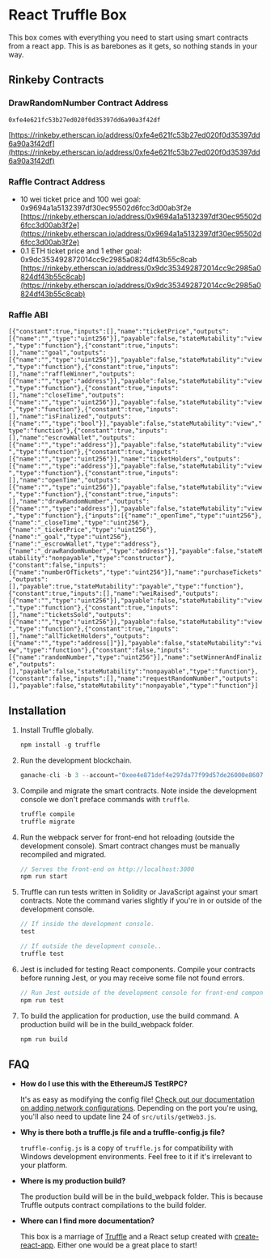 # React Truffle Box

This box comes with everything you need to start using smart contracts from a react app. This is as barebones as it gets, so nothing stands in your way.

## Rinkeby Contracts

### DrawRandomNumber Contract Address

`0xfe4e621fc53b27ed020f0d35397dd6a90a3f42df`

[https://rinkeby.etherscan.io/address/0xfe4e621fc53b27ed020f0d35397dd6a90a3f42df](https://rinkeby.etherscan.io/address/0xfe4e621fc53b27ed020f0d35397dd6a90a3f42df)

### Raffle Contract Address

* 10 wei ticket price and 100 wei goal: 0x9694a1a5132397df30ec95502d6fcc3d00ab3f2e
  [https://rinkeby.etherscan.io/address/0x9694a1a5132397df30ec95502d6fcc3d00ab3f2e](https://rinkeby.etherscan.io/address/0x9694a1a5132397df30ec95502d6fcc3d00ab3f2e)
* 0.1 ETH ticket price and 1 ether goal: 0x9dc353492872014cc9c2985a0824df43b55c8cab
  [https://rinkeby.etherscan.io/address/0x9dc353492872014cc9c2985a0824df43b55c8cab](https://rinkeby.etherscan.io/address/0x9dc353492872014cc9c2985a0824df43b55c8cab)

### Raffle ABI

`[{"constant":true,"inputs":[],"name":"ticketPrice","outputs":[{"name":"","type":"uint256"}],"payable":false,"stateMutability":"view","type":"function"},{"constant":true,"inputs":[],"name":"goal","outputs":[{"name":"","type":"uint256"}],"payable":false,"stateMutability":"view","type":"function"},{"constant":true,"inputs":[],"name":"raffleWinner","outputs":[{"name":"","type":"address"}],"payable":false,"stateMutability":"view","type":"function"},{"constant":true,"inputs":[],"name":"closeTime","outputs":[{"name":"","type":"uint256"}],"payable":false,"stateMutability":"view","type":"function"},{"constant":true,"inputs":[],"name":"isFinalized","outputs":[{"name":"","type":"bool"}],"payable":false,"stateMutability":"view","type":"function"},{"constant":true,"inputs":[],"name":"escrowWallet","outputs":[{"name":"","type":"address"}],"payable":false,"stateMutability":"view","type":"function"},{"constant":true,"inputs":[{"name":"","type":"uint256"}],"name":"ticketHolders","outputs":[{"name":"","type":"address"}],"payable":false,"stateMutability":"view","type":"function"},{"constant":true,"inputs":[],"name":"openTime","outputs":[{"name":"","type":"uint256"}],"payable":false,"stateMutability":"view","type":"function"},{"constant":true,"inputs":[],"name":"drawRandomNumber","outputs":[{"name":"","type":"address"}],"payable":false,"stateMutability":"view","type":"function"},{"inputs":[{"name":"_openTime","type":"uint256"},{"name":"_closeTime","type":"uint256"},{"name":"_ticketPrice","type":"uint256"},{"name":"_goal","type":"uint256"},{"name":"_escrowWallet","type":"address"},{"name":"_drawRandomNumber","type":"address"}],"payable":false,"stateMutability":"nonpayable","type":"constructor"},{"constant":false,"inputs":[{"name":"numberOfTickets","type":"uint256"}],"name":"purchaseTickets","outputs":[],"payable":true,"stateMutability":"payable","type":"function"},{"constant":true,"inputs":[],"name":"weiRaised","outputs":[{"name":"","type":"uint256"}],"payable":false,"stateMutability":"view","type":"function"},{"constant":true,"inputs":[],"name":"ticketsSold","outputs":[{"name":"","type":"uint256"}],"payable":false,"stateMutability":"view","type":"function"},{"constant":true,"inputs":[],"name":"allTicketHolders","outputs":[{"name":"","type":"address[]"}],"payable":false,"stateMutability":"view","type":"function"},{"constant":false,"inputs":[{"name":"randomNumber","type":"uint256"}],"name":"setWinnerAndFinalize","outputs":[],"payable":false,"stateMutability":"nonpayable","type":"function"},{"constant":false,"inputs":[],"name":"requestRandomNumber","outputs":[],"payable":false,"stateMutability":"nonpayable","type":"function"}]`

## Installation

1. Install Truffle globally.

   ```javascript
   npm install -g truffle
   ```

2. Run the development blockchain.

   ```javascript
   ganache-cli -b 3 --account="0xee4e871def4e297da77f99d57de26000e86077528847341bc637d2543f8db6e2, 1000000000000000000000000" --account="0x2bdd21761a483f71054e14f5b827213567971c676928d9a1808cbfa4b7501201, 1000000000000000000000000"
   ```

3. Compile and migrate the smart contracts. Note inside the development console we don't preface commands with `truffle`.

   ```javascript
   truffle compile
   truffle migrate
   ```

4. Run the webpack server for front-end hot reloading (outside the development console). Smart contract changes must be manually recompiled and migrated.

   ```javascript
   // Serves the front-end on http://localhost:3000
   npm run start
   ```

5. Truffle can run tests written in Solidity or JavaScript against your smart contracts. Note the command varies slightly if you're in or outside of the development console.

   ```javascript
   // If inside the development console.
   test

   // If outside the development console..
   truffle test
   ```

6. Jest is included for testing React components. Compile your contracts before running Jest, or you may receive some file not found errors.

   ```javascript
   // Run Jest outside of the development console for front-end component tests.
   npm run test
   ```

7. To build the application for production, use the build command. A production build will be in the build_webpack folder.
   ```javascript
   npm run build
   ```

## FAQ

* **How do I use this with the EthereumJS TestRPC?**

  It's as easy as modifying the config file! [Check out our documentation on adding network configurations](http://truffleframework.com/docs/advanced/configuration#networks). Depending on the port you're using, you'll also need to update line 24 of `src/utils/getWeb3.js`.

* **Why is there both a truffle.js file and a truffle-config.js file?**

  `truffle-config.js` is a copy of `truffle.js` for compatibility with Windows development environments. Feel free to it if it's irrelevant to your platform.

* **Where is my production build?**

  The production build will be in the build_webpack folder. This is because Truffle outputs contract compilations to the build folder.

* **Where can I find more documentation?**

  This box is a marriage of [Truffle](http://truffleframework.com/) and a React setup created with [create-react-app](https://github.com/facebookincubator/create-react-app/blob/master/packages/react-scripts/template/README.md). Either one would be a great place to start!
